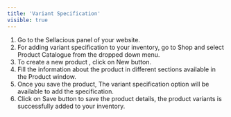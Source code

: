 ```yaml
---
title: 'Variant Specification'
visible: true
---
```


1. Go to the Sellacious panel of your website.
2. For adding variant specification to your inventory, go to Shop and select Product Catalogue from the dropped down menu.
3. To create a new product , click on New button.
4. Fill the information about the product in different sections available in the Product window.
5. Once you save the product, The variant specification option will be available to add the specification.
6. Click on Save button to save the product details, the product variants is successfully added to your inventory.